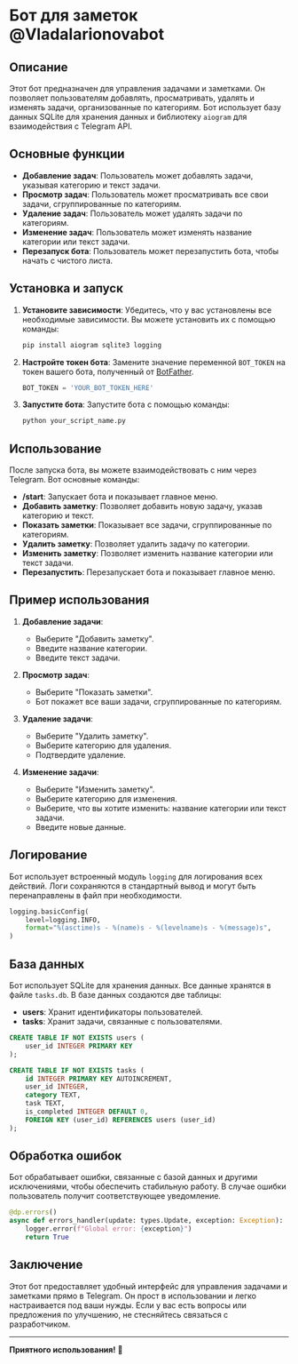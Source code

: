 # Бот для заметок @Vladalarionovabot

## Описание

Этот бот предназначен для управления задачами и заметками. Он позволяет пользователям добавлять, просматривать, удалять и изменять задачи, организованные по категориям. Бот использует базу данных SQLite для хранения данных и библиотеку `aiogram` для взаимодействия с Telegram API.

## Основные функции

- **Добавление задач**: Пользователь может добавлять задачи, указывая категорию и текст задачи.
- **Просмотр задач**: Пользователь может просматривать все свои задачи, сгруппированные по категориям.
- **Удаление задач**: Пользователь может удалять задачи по категориям.
- **Изменение задач**: Пользователь может изменять название категории или текст задачи.
- **Перезапуск бота**: Пользователь может перезапустить бота, чтобы начать с чистого листа.

## Установка и запуск

1. **Установите зависимости**:
   Убедитесь, что у вас установлены все необходимые зависимости. Вы можете установить их с помощью команды:

   ```bash
   pip install aiogram sqlite3 logging
   ```

2. **Настройте токен бота**:
   Замените значение переменной `BOT_TOKEN` на токен вашего бота, полученный от [BotFather](https://core.telegram.org/bots#botfather).

   ```python
   BOT_TOKEN = 'YOUR_BOT_TOKEN_HERE'
   ```

3. **Запустите бота**:
   Запустите бота с помощью команды:

   ```bash
   python your_script_name.py
   ```

## Использование

После запуска бота, вы можете взаимодействовать с ним через Telegram. Вот основные команды:

- **/start**: Запускает бота и показывает главное меню.
- **Добавить заметку**: Позволяет добавить новую задачу, указав категорию и текст.
- **Показать заметки**: Показывает все задачи, сгруппированные по категориям.
- **Удалить заметку**: Позволяет удалить задачу по категории.
- **Изменить заметку**: Позволяет изменить название категории или текст задачи.
- **Перезапустить**: Перезапускает бота и показывает главное меню.

## Пример использования

1. **Добавление задачи**:
   - Выберите "Добавить заметку".
   - Введите название категории.
   - Введите текст задачи.

2. **Просмотр задач**:
   - Выберите "Показать заметки".
   - Бот покажет все ваши задачи, сгруппированные по категориям.

3. **Удаление задачи**:
   - Выберите "Удалить заметку".
   - Выберите категорию для удаления.
   - Подтвердите удаление.

4. **Изменение задачи**:
   - Выберите "Изменить заметку".
   - Выберите категорию для изменения.
   - Выберите, что вы хотите изменить: название категории или текст задачи.
   - Введите новые данные.

## Логирование

Бот использует встроенный модуль `logging` для логирования всех действий. Логи сохраняются в стандартный вывод и могут быть перенаправлены в файл при необходимости.

```python
logging.basicConfig(
    level=logging.INFO,
    format="%(asctime)s - %(name)s - %(levelname)s - %(message)s",
)
```

## База данных

Бот использует SQLite для хранения данных. Все данные хранятся в файле `tasks.db`. В базе данных создаются две таблицы:

- **users**: Хранит идентификаторы пользователей.
- **tasks**: Хранит задачи, связанные с пользователями.

```sql
CREATE TABLE IF NOT EXISTS users (
    user_id INTEGER PRIMARY KEY
);

CREATE TABLE IF NOT EXISTS tasks (
    id INTEGER PRIMARY KEY AUTOINCREMENT,
    user_id INTEGER,
    category TEXT,
    task TEXT,
    is_completed INTEGER DEFAULT 0,
    FOREIGN KEY (user_id) REFERENCES users (user_id)
);
```

## Обработка ошибок

Бот обрабатывает ошибки, связанные с базой данных и другими исключениями, чтобы обеспечить стабильную работу. В случае ошибки пользователь получит соответствующее уведомление.

```python
@dp.errors()
async def errors_handler(update: types.Update, exception: Exception):
    logger.error(f"Global error: {exception}")
    return True
```

## Заключение

Этот бот предоставляет удобный интерфейс для управления задачами и заметками прямо в Telegram. Он прост в использовании и легко настраивается под ваши нужды. Если у вас есть вопросы или предложения по улучшению, не стесняйтесь связаться с разработчиком.

---

**Приятного использования!** 🚀

